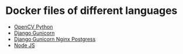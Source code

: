 # Docker files of different languages 

- [OpenCV Python](python/opencv.Dockerfile) 
- [Django Gunicorn](python/django.Dockerfile) 
- [Django Gunicorn Nginx Postgress](https://github.com/akmamun/django-nginx-docker) 
- [Node JS](nodejs/Dockerfile) 

